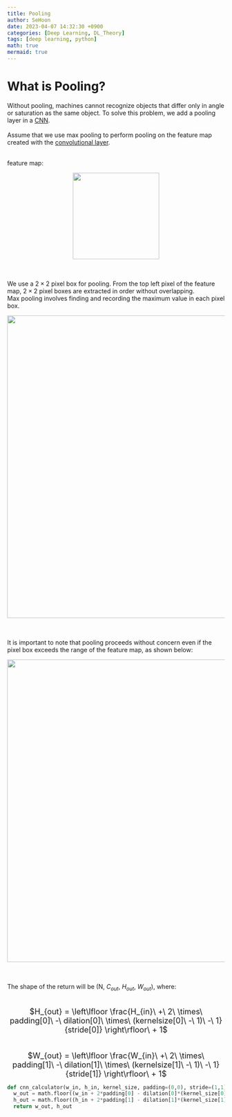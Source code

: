 ```yaml
---
title: Pooling
author: SeHoon
date: 2023-04-07 14:32:30 +0900
categories: [Deep Learning, DL_Theory]
tags: [deep learning, python]
math: true
mermaid: true
---
```


# What is Pooling?
Without pooling, machines cannot recognize objects that differ only in angle or saturation as the same object. To solve this problem, we add a pooling layer in a [CNN](https://csh970605.github.io/posts/CNN/).
<br>
<br>
Assume that we use max pooling to perform pooling on the feature map created with the [convolutional layer](https://csh970605.github.io/posts/Convolution_Operation/).<br>
<br>

feature map:
<center>
<img src="https://user-images.githubusercontent.com/28240052/231751803-60c857ee-9882-4c4b-8495-66584245f3b6.png" width=200>
</center>
<br><br>

We use a $2 \times 2$ pixel box for pooling. From the top left pixel of the feature map, $2 \times 2$ pixel boxes are extracted in order without overlapping.<br>
Max pooling involves finding and recording the maximum value in each pixel box.
<center>
<img src="https://user-images.githubusercontent.com/28240052/231752047-eac867be-2fc8-4e41-ab53-8f28a2606608.png" width=700>
</center>
<br><br>

It is important to note that pooling proceeds without concern even if the pixel box exceeds the range of the feature map, as shown below:
<center>
<img src="https://user-images.githubusercontent.com/28240052/231752194-67e6f208-83b9-42e9-ad5b-c7d0a9762aff.png" width=700>
</center>
<br><br>

The shape of the return will be (N, $C_{out}$, $H_{out}$, $W_{out}$), where:<br>
<br>

<center>
<font size=4>

$H_{out} = \left\lfloor \frac{H_{in}\ +\ 2\ \times\ padding[0]\ -\ dilation[0]\ \times\ (kernelsize[0]\ -\ 1)\ -\ 1}{stride[0]} \right\rfloor\ + 1$
<br><br>

$W_{out} = \left\lfloor \frac{W_{in}\ +\ 2\ \times\ padding[1]\ -\ dilation[1]\ \times\ (kernelsize[1]\ -\ 1)\ -\ 1}{stride[1]} \right\rfloor\ + 1$
</font>
</center>

```py
def cnn_calculator(w_in, h_in, kernel_size, padding=(0,0), stride=(1,1), dilation=(1,1)):
  w_out = math.floor((w_in + 2*padding[0] - dilation[0]*(kernel_size[0] - 1) - 1) / stride[0]) + 1
  h_out = math.floor((h_in + 2*padding[1] - dilation[1]*(kernel_size[1] - 1) - 1) / stride[1]) + 1
  return w_out, h_out
```